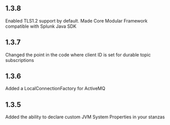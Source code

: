 1.3.8
-----
Enabled TLS1.2 support by default.
Made Core Modular Framework compatible with Splunk Java SDK

1.3.7
-----
Changed the point in the code where client ID is set for durable topic subscriptions

1.3.6
-----
Added a LocalConnectionFactory for ActiveMQ

1.3.5
-----
Added the ability to declare custom JVM System Properties in your stanzas
